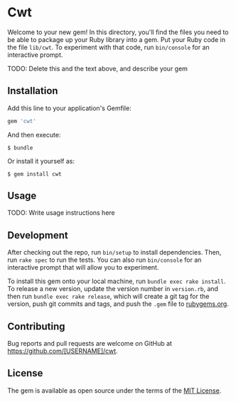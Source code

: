 # Cwt

Welcome to your new gem! In this directory, you'll find the files you need to be able to package up your Ruby library into a gem. Put your Ruby code in the file `lib/cwt`. To experiment with that code, run `bin/console` for an interactive prompt.

TODO: Delete this and the text above, and describe your gem

## Installation

Add this line to your application's Gemfile:

```ruby
gem 'cwt'
```

And then execute:

    $ bundle

Or install it yourself as:

    $ gem install cwt

## Usage

TODO: Write usage instructions here

## Development

After checking out the repo, run `bin/setup` to install dependencies. Then, run `rake spec` to run the tests. You can also run `bin/console` for an interactive prompt that will allow you to experiment.

To install this gem onto your local machine, run `bundle exec rake install`. To release a new version, update the version number in `version.rb`, and then run `bundle exec rake release`, which will create a git tag for the version, push git commits and tags, and push the `.gem` file to [rubygems.org](https://rubygems.org).

## Contributing

Bug reports and pull requests are welcome on GitHub at https://github.com/[USERNAME]/cwt.

## License

The gem is available as open source under the terms of the [MIT License](https://opensource.org/licenses/MIT).
